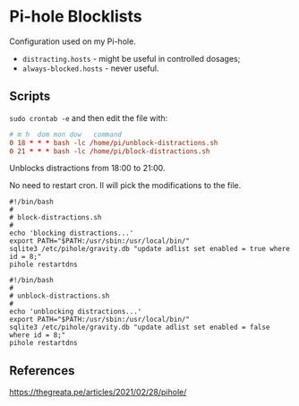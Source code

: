 # Pi-hole Blocklists

Configuration used on my Pi-hole.

- `distracting.hosts` - might be useful in controlled dosages;
- `always-blocked.hosts` - never useful.

## Scripts

`sudo crontab -e` and then edit the file with:

```conf
# m h  dom mon dow   command
0 18 * * * bash -lc /home/pi/unblock-distractions.sh
0 21 * * * bash -lc /home/pi/block-distractions.sh
```

Unblocks distractions from 18:00 to 21:00.

No need to restart cron. Il will pick the modifications to the file.

```shell
#!/bin/bash
#
# block-distractions.sh
#
echo 'blocking distractions...'
export PATH="$PATH:/usr/sbin:/usr/local/bin/"
sqlite3 /etc/pihole/gravity.db "update adlist set enabled = true where id = 8;"
pihole restartdns
```

```shell
#!/bin/bash
#
# unblock-distractions.sh
#
echo 'unblocking distractions...'
export PATH="$PATH:/usr/sbin:/usr/local/bin/"
sqlite3 /etc/pihole/gravity.db "update adlist set enabled = false where id = 8;"
pihole restartdns
```

## References

https://thegreata.pe/articles/2021/02/28/pihole/
